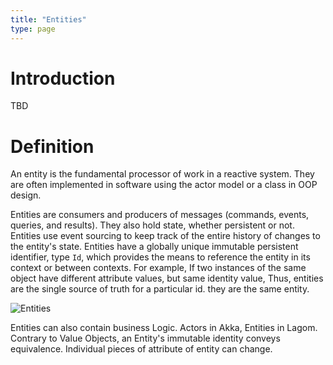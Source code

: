 ```yaml
---
title: "Entities"
type: page
---
```


# Introduction
TBD

# Definition 
An entity is the fundamental processor of work in a reactive system. They are
often implemented in software using the actor model or a class in OOP design.  

Entities are consumers and producers of messages (commands, events, queries, 
and results). They also hold state, whether persistent or not. Entities use 
event sourcing to keep track of the entire history of changes to the entity's
state.  Entities have a globally unique immutable persistent identifier, 
type `Id`, which provides the means to reference the entity in its context or
between contexts.  For example, If two instances of the same object have different attribute values, but same identity value, 
Thus, entities are the single source of truth for a particular id. 
they are the same entity.

![Entities](../../images/entities.png "Entities")

Entities can also contain business Logic. Actors in Akka, Entities in Lagom. 
Contrary to Value Objects, an Entity's immutable identity conveys equivalence.
Individual pieces of attribute of entity can change.

